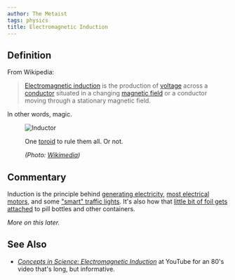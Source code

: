 ```yaml
---
author: The Metaist
tags: physics
title: Electromagnetic Induction
---
```


## Definition

<div class="entry-summary" markdown="1">

From Wikipedia:

> [Electromagnetic induction](http://en.wikipedia.org/wiki/Electromagnetic_induction)
> is the production of [voltage](http://en.wikipedia.org/wiki/Voltage) across a
> [conductor](http://en.wikipedia.org/wiki/Electrical_conductor) situated in a
> changing [magnetic field](http://en.wikipedia.org/wiki/Magnetic_field) or a
> conductor moving through a stationary magnetic field.

In other words, magic.

</div>

<figure markdown="1">

![Inductor]({{thumbnail}})

<figcaption markdown="1">

One [toroid](http://en.wikipedia.org/wiki/Toroid) to rule them all. Or not.

  <address markdown="1">

(Photo: [Wikimedia](http://commons.wikimedia.org/wiki/File:Toroidal_inductor.jpg))</address>

</figcaption>
</figure><!--more-->

## Commentary

Induction is the principle behind
[generating electricity](http://en.wikipedia.org/wiki/Electrical_generator),
[most electrical motors](http://en.wikipedia.org/wiki/Electric_motor), and some
["smart" traffic lights](http://www.wikihow.com/Trigger-Green-Traffic-Lights).
It's also how that [little bit of foil gets attached](http://en.wikipedia.org/wiki/Induction_Sealing)
to pill bottles and other containers.

_More on this later._

## See Also

- <cite>[Concepts in Science: Electromagnetic Induction](http://www.youtube.com/watch?v=VPxdl1zpcC8)</cite>
  at <span class="vcard org fn">YouTube</span>
  for an 80's video that's long, but informative.
